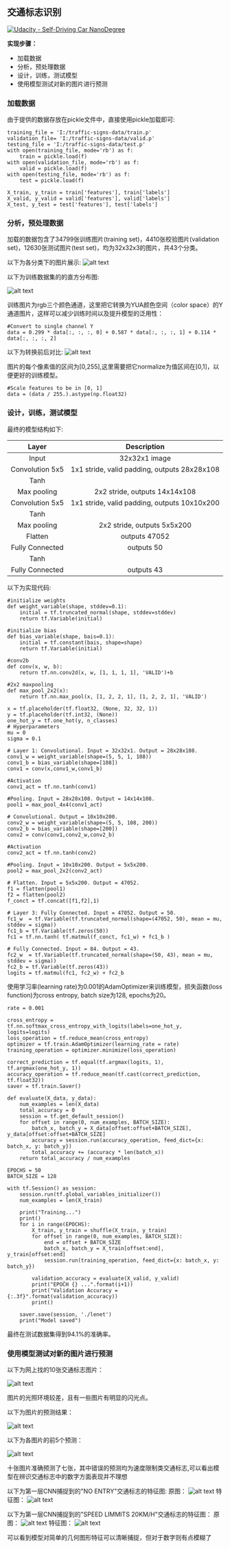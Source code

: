 ## **交通标志识别**
[![Udacity - Self-Driving Car NanoDegree](https://s3.amazonaws.com/udacity-sdc/github/shield-carnd.svg)](http://www.udacity.com/drive)


**实现步骤：**

* 加载数据
* 分析，预处理数据
* 设计，训练，测试模型
* 使用模型测试对新的图片进行预测

[//]: # (Image References)

[image1]: ./image/1.png "Visualization"
[image2]: ./image/2.png "training distribution"
[image3]: ./image/3.png "german traffic signs"
[image4]: ./image/4.png "Traffic Sign prediction"
[image5]: ./image/5.png "Traffic Sign prediction distribution"
[image6]: ./image/noEntryO.png
[image7]: ./image/notEntry.png
[image8]: ./image/speedLimmit20.png
[image9]: ./image/speedLimmit20O.png
[image10]: ./image/speedLimmit20.png

### 加载数据

由于提供的数据存放在pickle文件中，直接使用pickle加载即可:

```
training_file = 'I:/traffic-signs-data/train.p'
validation_file= 'I:/traffic-signs-data/valid.p'
testing_file = 'I:/traffic-signs-data/test.p'
with open(training_file, mode='rb') as f:
    train = pickle.load(f)
with open(validation_file, mode='rb') as f:
    valid = pickle.load(f)
with open(testing_file, mode='rb') as f:
    test = pickle.load(f)
    
X_train, y_train = train['features'], train['labels']
X_valid, y_valid = valid['features'], valid['labels']
X_test, y_test = test['features'], test['labels']
```

### 分析，预处理数据
加载的数据包含了34799张训练图片(training set)，4410张校验图片(validation set)，12630张测试图片(test set)，均为32x32x3的图片，共43个分类。

以下为各分类下的图片展示:
![alt text][image1]

以下为训练数据集的的直方分布图:

![alt text][image2]


训练图片为rgb三个颜色通道，这里把它转换为YUA颜色空间（color space）的Y通道图片，这样可以减少训练时间以及提升模型的泛用性：
```
#Convert to single channel Y
data = 0.299 * data[:, :, :, 0] + 0.587 * data[:, :, :, 1] + 0.114 * data[:, :, :, 2]
```
以下为转换前后对比:
![alt text][image10]

图片的每个像素值的区间为[0,255],这里需要把它normalize为值区间在[0,1]，以便更好的训练模型。
```
#Scale features to be in [0, 1]
data = (data / 255.).astype(np.float32)
```

### 设计，训练，测试模型

最终的模型结构如下:

| Layer         		|     Description	        					| 
|:---------------------:|:---------------------------------------------:| 
| Input         		| 32x32x1 image   							    | 
| Convolution 5x5     	| 1x1 stride, valid padding, outputs 28x28x108 	|
| Tanh					|												|
| Max pooling	      	| 2x2 stride,  outputs 14x14x108 				    |
| Convolution 5x5	    | 1x1 stride, valid padding, outputs 10x10x200   |
| Tanh          		|       									    |
|Max pooling     		| 2x2 stride,  outputs 5x5x200					|
|Flatten				| outputs 47052									|
|Fully Connected    	| outputs 50					                |
| Tanh          		|       									    |
|Fully Connected    	| outputs 43					                |

以下为实现代码:
```
#initialize weights
def weight_variable(shape, stddev=0.1):
    initial = tf.truncated_normal(shape, stddev=stddev)
    return tf.Variable(initial)

#initialize bias
def bias_variable(shape, bais=0.1):
    initial = tf.constant(bais, shape=shape)
    return tf.Variable(initial)

#conv2b
def conv(x, w, b):
    return tf.nn.conv2d(x, w, [1, 1, 1, 1], 'VALID')+b

#2x2 maxpooling
def max_pool_2x2(x):
    return tf.nn.max_pool(x, [1, 2, 2, 1], [1, 2, 2, 1], 'VALID')
```
```
x = tf.placeholder(tf.float32, (None, 32, 32, 1))
y = tf.placeholder(tf.int32, (None))
one_hot_y = tf.one_hot(y, n_classes)
# Hyperparameters
mu = 0
sigma = 0.1

# Layer 1: Convolutional. Input = 32x32x1. Output = 28x28x108.
conv1_w = weight_variable(shape=(5, 5, 1, 108))
conv1_b = bias_variable(shape=[108])
conv1 = conv(x,conv1_w,conv1_b)

#Activation
conv1_act = tf.nn.tanh(conv1)

#Pooling. Input = 28x28x108. Output = 14x14x108.
pool1 = max_pool_4x4(conv1_act)

# Convolutional. Output = 10x10x200.
conv2_w = weight_variable(shape=(5, 5, 108, 200))
conv2_b = bias_variable(shape=[200])
conv2 = conv(conv1,conv2_w,conv2_b)

#Activation
conv2_act = tf.nn.tanh(conv2)

#Pooling. Input = 10x10x200. Output = 5x5x200.
pool2 = max_pool_2x2(conv2_act)

# Flatten. Input = 5x5x200. Output = 47052.
f1 = flatten(pool1)
f2 = flatten(pool2)
f_conct = tf.concat([f1,f2],1)

# Layer 3: Fully Connected. Input = 47052. Output = 50.
fc1_w  = tf.Variable(tf.truncated_normal(shape=(47052, 50), mean = mu, stddev = sigma))
fc1_b = tf.Variable(tf.zeros(50))
fc1 = tf.nn.tanh( tf.matmul(f_conct, fc1_w) + fc1_b )

# Fully Connected. Input = 84. Output = 43.
fc2_w  = tf.Variable(tf.truncated_normal(shape=(50, 43), mean = mu, stddev = sigma))
fc2_b = tf.Variable(tf.zeros(43))
logits = tf.matmul(fc1, fc2_w) + fc2_b
```

使用学习率(learning rate)为0.001的AdamOptimizer来训练模型，损失函数(loss function)为cross entropy, batch size为128, epochs为20。
```
rate = 0.001

cross_entropy = tf.nn.softmax_cross_entropy_with_logits(labels=one_hot_y, logits=logits)
loss_operation = tf.reduce_mean(cross_entropy)
optimizer = tf.train.AdamOptimizer(learning_rate = rate)
training_operation = optimizer.minimize(loss_operation)

correct_prediction = tf.equal(tf.argmax(logits, 1), tf.argmax(one_hot_y, 1))
accuracy_operation = tf.reduce_mean(tf.cast(correct_prediction, tf.float32))
saver = tf.train.Saver()

def evaluate(X_data, y_data):
    num_examples = len(X_data)
    total_accuracy = 0
    session = tf.get_default_session()
    for offset in range(0, num_examples, BATCH_SIZE):
        batch_x, batch_y = X_data[offset:offset+BATCH_SIZE], y_data[offset:offset+BATCH_SIZE]
        accuracy = session.run(accuracy_operation, feed_dict={x: batch_x, y: batch_y})
        total_accuracy += (accuracy * len(batch_x))
    return total_accuracy / num_examples

EPOCHS = 50
BATCH_SIZE = 128

with tf.Session() as session:
    session.run(tf.global_variables_initializer())
    num_examples = len(X_train)
    
    print("Training...")
    print()
    for i in range(EPOCHS):
        X_train, y_train = shuffle(X_train, y_train)
        for offset in range(0, num_examples, BATCH_SIZE):
            end = offset + BATCH_SIZE
            batch_x, batch_y = X_train[offset:end], y_train[offset:end]
            session.run(training_operation, feed_dict={x: batch_x, y: batch_y})
            
        validation_accuracy = evaluate(X_valid, y_valid)
        print("EPOCH {} ...".format(i+1))
        print("Validation Accuracy = {:.3f}".format(validation_accuracy))
        print()
        
    saver.save(session, './lenet')
    print("Model saved")
```

最终在测试数据集得到94.1%的准确率。


### 使用模型测试对新的图片进行预测
以下为网上找的10张交通标志图片：

![alt text][image3]

图片的光照环境较差，且有一些图片有明显的闪光点。

以下为图片的预测结果：

![alt text][image4]

以下为各图片的前5个预测：

![alt text][image5]


十张图片准确预测了七张，其中错误的预测均为速度限制类交通标志,可以看出模型在辨识交通标志中的数字方面表现并不理想

以下为第一层CNN捕捉到的"NO ENTRY"交通标志的特征图:
原图：
![alt text][image6]
特征图：
![alt text][image7]

以下为第一层CNN捕捉到的"SPEED LIMMITS 20KM/H"交通标志的特征图：
原图：
![alt text][image8]
特征图：
![alt text][image9]

可以看到模型对简单的几何图形特征可以清晰捕捉，但对于数字则有点模糊了



